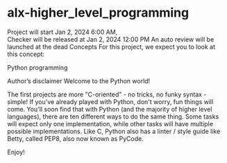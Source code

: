 # alx-higher_level_programming

[By]: Guillaume
[Weight]: 1
Project will start Jan 2, 2024 6:00 AM,  
Checker will be released at Jan 2, 2024 12:00 PM
An auto review will be launched at the dead
Concepts
For this project, we expect you to look at this concept:

Python programming

Author’s disclaimer
Welcome to the Python world!

The first projects are more "C-oriented" - no tricks, no funky syntax - simple!
If you've already played with Python, don't worry, fun things will come.
You'll soon find that with Python (and the majority of higher level languages), 
there are ten different ways to do the same thing. 
Some tasks will expect only one implementation, 
while other tasks will have multiple possible implementations.
Like C, Python also has a linter / style guide like Betty, 
called PEP8, also now known as PyCode.

Enjoy!
